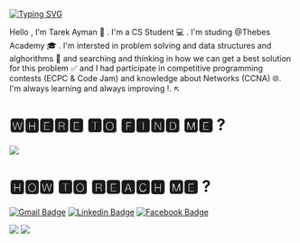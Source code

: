[![Typing SVG](https://readme-typing-svg.demolab.com?font=Fira+Code&pause=1000&color=732FF7&background=F1FFF400&center=true&multiline=true&width=469&height=54&lines=Hi+%2C+I+am+Tarek+Ayman+%F0%9F%91%8B;I+am+a+CS+Student+%F0%9F%92%BB)](https://git.io/typing-svg)

Hello , I'm Tarek Ayman 👋 . I'm a CS Student 💻 . I'm studing @Thebes Academy 🎓 . I'm intersted in problem solving and data structures and alghorithms 🧠 and searching and thinking in how we can get a best solution for this problem ✅ and I had participate in competitive programming contests (ECPC & Code Jam) and knowledge about Networks (CCNA) 🌐. 
I'm always learning and always improving !. ↖️ 

# 🆆🅷🅴🆁🅴 🆃🅾 🅵🅸🅽🅳 🅼🅴 ? 
[![](https://img.shields.io/badge/-@codeforces-%23181717?style=flat-square&logo=Codeforces&logoColor=ffffff)](https://codeforces.com/profile/Seoudii)
 
# 🅷🅾🆆 🆃🅾 🆁🅴🅰🅲🅷 🅼🅴 ?
[![Gmail Badge](https://img.shields.io/badge/-tayman076@gmail.com-c14438?style=flat&logo=Gmail&logoColor=white)](mailto:samujjwaal.dey@acuitybrands.com "Connect via Email")
[![Linkedin Badge](https://img.shields.io/badge/-TarekAyman-0072b1?style=flat&logo=Linkedin&logoColor=white)](https://www.linkedin.com/in/tarek-ayman-a9028b20b/)
[![Facebook Badge](https://img.shields.io/badge/-TarekAyman-0072b1?style=flat&logo=Facebook&logoColor=white)](https://www.facebook.com/tarek.ayman.14661/)

![](https://komarev.com/ghpvc/?username=TarekAyman&style=flat-square&label=Views)
![](https://badges.pufler.dev/visits/TarekAyman/char-al?color=black&logo=github&style=flat-square)

